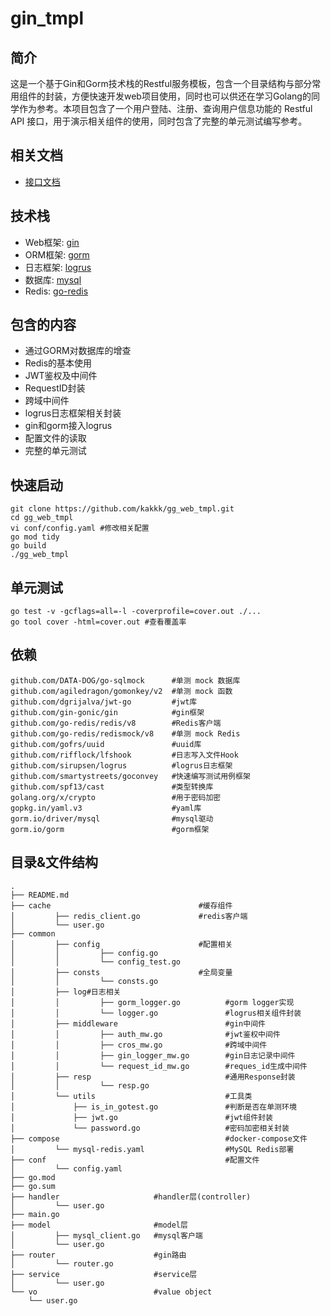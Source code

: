 # gin_tmpl

## 简介

这是一个基于Gin和Gorm技术栈的Restful服务模板，包含一个目录结构与部分常用组件的封装，方便快速开发web项目使用，同时也可以供还在学习Golang的同学作为参考。本项目包含了一个用户登陆、注册、查询用户信息功能的 Restful API 接口，用于演示相关组件的使用，同时包含了完整的单元测试编写参考。

## 相关文档

- [接口文档](/doc/接口文档.md)

## 技术栈

- Web框架: [gin](https://gin-gonic.com/)
- ORM框架: [gorm](https://gorm.io/)
- 日志框架: [logrus](https://github.com/sirupsen/logrus)
- 数据库: [mysql](https://www.mysql.com/)
- Redis: [go-redis](https://github.com/go-redis/redis)

## 包含的内容

- 通过GORM对数据库的增查
- Redis的基本使用
- JWT鉴权及中间件
- RequestID封装
- 跨域中间件
- logrus日志框架相关封装
- gin和gorm接入logrus
- 配置文件的读取
- 完整的单元测试

## 快速启动

```shell
git clone https://github.com/kakkk/gg_web_tmpl.git
cd gg_web_tmpl
vi conf/config.yaml #修改相关配置
go mod tidy
go build
./gg_web_tmpl
```

## 单元测试

```shell
go test -v -gcflags=all=-l -coverprofile=cover.out ./...
go tool cover -html=cover.out #查看覆盖率
```

## 依赖

```text
github.com/DATA-DOG/go-sqlmock      #单测 mock 数据库
github.com/agiledragon/gomonkey/v2  #单测 mock 函数
github.com/dgrijalva/jwt-go         #jwt库
github.com/gin-gonic/gin            #gin框架
github.com/go-redis/redis/v8        #Redis客户端
github.com/go-redis/redismock/v8    #单测 mock Redis
github.com/gofrs/uuid               #uuid库
github.com/rifflock/lfshook         #日志写入文件Hook
github.com/sirupsen/logrus          #logrus日志框架
github.com/smartystreets/goconvey   #快速编写测试用例框架
github.com/spf13/cast               #类型转换库
golang.org/x/crypto                 #用于密码加密
gopkg.in/yaml.v3                    #yaml库
gorm.io/driver/mysql                #mysql驱动
gorm.io/gorm                        #gorm框架
```

## 目录&文件结构

```text
.
├── README.md
├── cache                                 #缓存组件
│         ├── redis_client.go             #redis客户端
│         └── user.go
├── common
│         ├── config                      #配置相关
│         │         ├── config.go
│         │         └── config_test.go
│         ├── consts                      #全局变量
│         │         └── consts.go
│         ├── log#日志相关
│         │         ├── gorm_logger.go          #gorm logger实现
│         │         └── logger.go               #logrus相关组件封装
│         ├── middleware                        #gin中间件
│         │         ├── auth_mw.go              #jwt鉴权中间件
│         │         ├── cros_mw.go              #跨域中间件
│         │         ├── gin_logger_mw.go        #gin日志记录中间件
│         │         └── request_id_mw.go        #reques_id生成中间件
│         ├── resp                              #通用Response封装
│         │         └── resp.go
│         └── utils                             #工具类
│             ├── is_in_gotest.go               #判断是否在单测环境
│             ├── jwt.go                        #jwt组件封装
│             └── password.go                   #密码加密相关封装
├── compose                                     #docker-compose文件
│         └── mysql-redis.yaml                  #MySQL Redis部署
├── conf                                        #配置文件
│         └── config.yaml
├── go.mod
├── go.sum
├── handler                     #handler层(controller)
│         └── user.go
├── main.go
├── model                       #model层
│         ├── mysql_client.go   #mysql客户端
│         └── user.go
├── router                      #gin路由
│         └── router.go
├── service                     #service层
│         └── user.go
└── vo                          #value object
    └── user.go

```